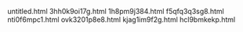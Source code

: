 untitled.html
3hh0k9oi17g.html
1h8pm9j384.html
f5qfq3q3sg8.html
nti0f6mpc1.html
ovk3201p8e8.html
kjag1im9f2g.html
hcl9bmkekp.html